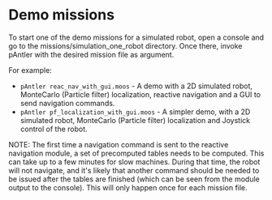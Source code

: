 Demo missions
==========

To start one of the demo missions for a simulated robot, open a console and go to the missions/simulation_one_robot directory. Once there, invoke pAntler with the desired mission file as argument.

For example:
* `pAntler reac_nav_with_gui.moos` - A demo with a 2D simulated robot, MonteCarlo (Particle filter) localization, reactive navigation and a GUI to send navigation commands.
* `pAntler pf_localization_with_gui.moos` - A simpler demo, with a 2D simulated robot, MonteCarlo (Particle filter) localization and Joystick control of the robot.

NOTE: The first time a navigation command is sent to the reactive navigation module, a set of precomputed tables needs to be computed. This can take up to a few minutes for slow machines. During that time, the robot will not navigate, and it's likely that another command should be needed to be issued after the tables are finished (which can be seen from the module output to the console). This will only happen once for each mission file.


